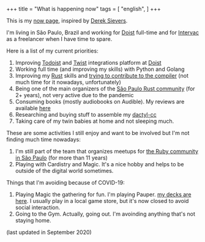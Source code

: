 +++
title = "What is happening now"
tags = [
  "english",
]
+++

This is my [now page](http://nownownow.com/about), inspired
by [Derek Sievers](https://sivers.org/now).

I'm living in São Paulo, Brazil and working
for [Doist](https://doist.com) full-time and
for [Intervac](https://intervac-homeexchange.com) as a freelancer
when I have time to spare.

Here is a list of my current priorities:

1. Improving [Todoist](https://developer.todoist.com) and [Twist](https://developer.twist.com) integrations platform at [Doist](https://doist.com)
1. Working full time (and improving my skills) with Python and Golang
1. Improving my [Rust](https://www.rust-lang.org/en-US/) skills and [trying to contribute to the compiler](/post/contributing-to-rust/) (not much time for it nowadays, unfortunately)
1. Being one of the main organizers of the [São Paulo Rust community](https://www.meetup.com/Rust-Sao-Paulo-Meetup/) (for 2+ years), not very active due to the pandemic
1. Consuming books (mostly audiobooks on Audible). My reviews are available [here](https://goodreads.com/pothix)
1. Researching and buying stuff to assemble my [dactyl-cc](https://github.com/mjohns/dactyl-cc/)
1. Taking care of my twin babies at home and not sleeping much.

These are some activities I still enjoy and want to be involved but I'm not finding much time nowadays:

1. I'm still part of the team that organizes meetups for [the Ruby community in São Paulo](https://gurusp.org) (for more than 11 years)
1. Playing with Cardistry and Magic. It's a nice hobby and helps to be outside of the digital world sometimes.

Things that I'm avoiding because of COVID-19:

1. Playing Magic the gathering for fun. I'm playing Pauper. [my decks are here](https://www.mtgvault.com/pothix/). I usually play in a local game store, but it's now closed to avoid social interaction.
1. Going to the Gym. Actually, going out. I'm avoinding anything that's not staying home.

(last updated in September 2020)
